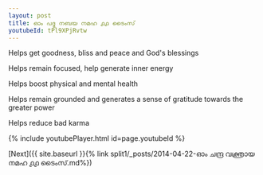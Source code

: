```yaml
---
layout: post
title: ഓം പദ്മ നബയ നമഹ ൧൧ ടൈംസ്
youtubeId: tPl9XPjRvtw
---
```

 
 
Helps get goodness, bliss and peace and God's blessings
 
Helps remain focused, help generate inner energy 
 
Helps boost physical and mental health 
 
Helps remain grounded and generates a sense of gratitude towards the greater power 
 
Helps reduce bad karma
 
 
 
 


{% include youtubePlayer.html id=page.youtubeId %}
 
[Next]({{ site.baseurl }}{% link  split1/_posts/2014-04-22-ഓം ചന്ദ്ര വക്ത്രായ നമഹ ൧൧ ടൈംസ്.md%})
 
